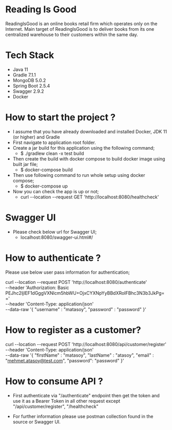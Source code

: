 # Reading Is Good #

ReadingIsGood is an online books retail firm which operates only on the Internet. Main target of ReadingIsGood is to deliver books from its one centralized warehouse to their customers within the same day. 
# Tech Stack #

* Java 11
* Gradle 7.1.1
* MongoDB 5.0.2
* Spring Boot 2.5.4
* Swagger 2.9.2
* Docker

# How to start the project ? #
* I assume that you have already downloaded and installed Docker, JDK 11 (or higher) and Gradle 
* First navigate to application root folder.
* Create a jar build for this application using the following command;
  * $ ./gradlew clean -x test build
* Then create the build with docker compose to build docker image using built jar file;
  * $ docker-compose build
* Then use following command to run whole setup using docker compose;
  * $ docker-compose up
* Now you can check the app is up or not;
  * curl --location --request GET 'http://localhost:8080/healthcheck'
# Swagger UI #
* Please check below url for Swagger UI;
  * localhost:8080/swagger-ui.html#/

# How to authenticate ? #

Please use below user pass information for authentication;

curl --location --request POST 'http://localhost:8080/authenticate' \
--header 'Authorization: Basic PEJhc2ljIEF1dGggVXNlcm5hbWU+OjxCYXNpYyBBdXRoIFBhc3N3b3JkPg==' \
--header 'Content-Type: application/json' \
--data-raw '{
"username" : "matasoy",
"password" : "password"
}'

# How to register as a customer? #

curl --location --request POST 'http://localhost:8080/api/customer/register' \
--header 'Content-Type: application/json' \
--data-raw '{
"firstName" : "matasoy",
"lastName" : "atasoy",
"email" : "mehmet.atasoy@test.com",
"password": "password"
}'


# How to consume API ? #

* First authenticate via "/authenticate" endpoint then get the token and use it as a Bearer Token in all other 
  request except "/api/customer/register", "/healthcheck"


* For further information please use postman collection found in the source or Swagger UI.
